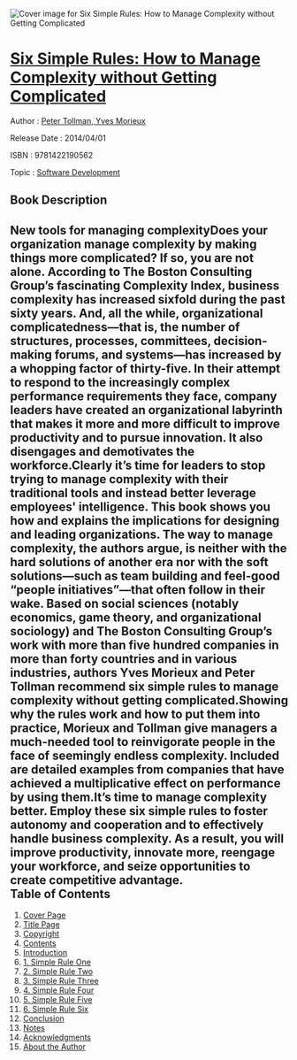 ![Cover image for Six Simple Rules: How to Manage Complexity without Getting Complicated](https://imgdetail.ebookreading.net/cover/cover/software_development/EB9781422190562.jpg)

[Six Simple Rules: How to Manage Complexity without Getting Complicated](https://ebookreading.net/view/book/Six+Simple+Rules%3A+How+to+Manage+Complexity+without+Getting+Complicated-EB9781422190562_1.html "Six Simple Rules: How to Manage Complexity without Getting Complicated")
====================================================================================================================

Author : [Peter Tollman](https://ebookreading.net/search/author/Peter+Tollman),[ Yves Morieux](https://ebookreading.net/search/author/+Yves+Morieux)

Release Date : 2014/04/01

ISBN : 9781422190562

Topic : [Software Development](https://ebookreading.net/search/category/software-development)

Book Description
-----------------

New tools for managing complexityDoes your organization manage complexity by making things more complicated? If so, you are not alone. According to The Boston Consulting Group’s fascinating Complexity Index, business complexity has increased sixfold during the past sixty years. And, all the while, organizational complicatedness—that is, the number of structures, processes, committees, decision-making forums, and systems—has increased by a whopping factor of thirty-five. In their attempt to respond to the increasingly complex performance requirements they face, company leaders have created an organizational labyrinth that makes it more and more difficult to improve productivity and to pursue innovation. It also disengages and demotivates the workforce.Clearly it’s time for leaders to stop trying to manage complexity with their traditional tools and instead better leverage employees' intelligence. This book shows you how and explains the implications for designing and leading organizations. The way to manage complexity, the authors argue, is neither with the hard solutions of another era nor with the soft solutions—such as team building and feel-good “people initiatives”—that often follow in their wake. Based on social sciences (notably economics, game theory, and organizational sociology) and The Boston Consulting Group’s work with more than five hundred companies in more than forty countries and in various industries, authors Yves Morieux and Peter Tollman recommend six simple rules to manage complexity without getting complicated.Showing why the rules work and how to put them into practice, Morieux and Tollman give managers a much-needed tool to reinvigorate people in the face of seemingly endless complexity. Included are detailed examples from companies that have achieved a multiplicative effect on performance by using them.It’s time to manage complexity better. Employ these six simple rules to foster autonomy and cooperation and to effectively handle business complexity. As a result, you will improve productivity, innovate more, reengage your workforce, and seize opportunities to create competitive advantage.              
Table of Contents
-----------------

1. [Cover Page](https://ebookreading.net/view/book/Six+Simple+Rules%3A+How+to+Manage+Complexity+without+Getting+Complicated-EB9781422190562_1.html)
1. [Title Page](https://ebookreading.net/view/book/Six+Simple+Rules%3A+How+to+Manage+Complexity+without+Getting+Complicated-EB9781422190562_2.html#title)
1. [Copyright](https://ebookreading.net/view/book/Six+Simple+Rules%3A+How+to+Manage+Complexity+without+Getting+Complicated-EB9781422190562_2.html#copy)
1. [Contents](https://ebookreading.net/view/book/Six+Simple+Rules%3A+How+to+Manage+Complexity+without+Getting+Complicated-EB9781422190562_3.html#toc)
1. [Introduction](https://ebookreading.net/view/book/Six+Simple+Rules%3A+How+to+Manage+Complexity+without+Getting+Complicated-EB9781422190562_4.html#intro)
1. [1. Simple Rule One](https://ebookreading.net/view/book/Six+Simple+Rules%3A+How+to+Manage+Complexity+without+Getting+Complicated-EB9781422190562_5.html#c001)
1. [2. Simple Rule Two](https://ebookreading.net/view/book/Six+Simple+Rules%3A+How+to+Manage+Complexity+without+Getting+Complicated-EB9781422190562_6.html#c002)
1. [3. Simple Rule Three](https://ebookreading.net/view/book/Six+Simple+Rules%3A+How+to+Manage+Complexity+without+Getting+Complicated-EB9781422190562_7.html#c003)
1. [4. Simple Rule Four](https://ebookreading.net/view/book/Six+Simple+Rules%3A+How+to+Manage+Complexity+without+Getting+Complicated-EB9781422190562_8.html#c004)
1. [5. Simple Rule Five](https://ebookreading.net/view/book/Six+Simple+Rules%3A+How+to+Manage+Complexity+without+Getting+Complicated-EB9781422190562_9.html#c005)
1. [6. Simple Rule Six](https://ebookreading.net/view/book/Six+Simple+Rules%3A+How+to+Manage+Complexity+without+Getting+Complicated-EB9781422190562_10.html#c006)
1. [Conclusion](https://ebookreading.net/view/book/Six+Simple+Rules%3A+How+to+Manage+Complexity+without+Getting+Complicated-EB9781422190562_11.html#conc)
1. [Notes](https://ebookreading.net/view/book/Six+Simple+Rules%3A+How+to+Manage+Complexity+without+Getting+Complicated-EB9781422190562_12.html#note)
1. [Acknowledgments](https://ebookreading.net/view/book/Six+Simple+Rules%3A+How+to+Manage+Complexity+without+Getting+Complicated-EB9781422190562_13.html#ack)
1. [About the Author](https://ebookreading.net/view/book/Six+Simple+Rules%3A+How+to+Manage+Complexity+without+Getting+Complicated-EB9781422190562_14.html#aut)
